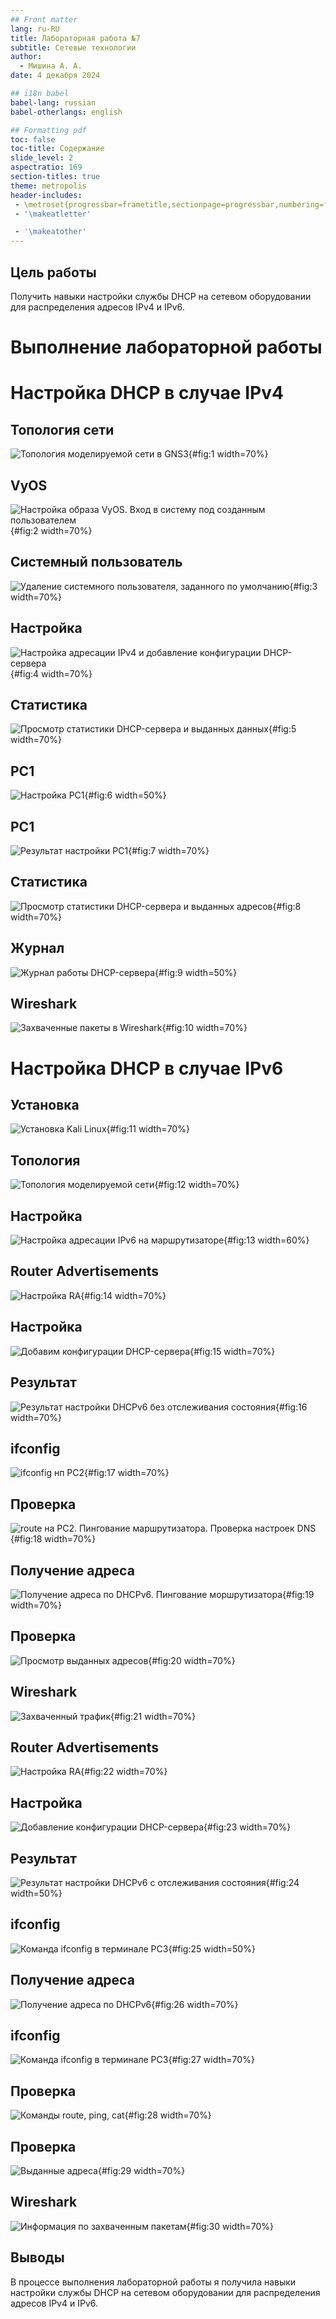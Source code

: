```yaml
---
## Front matter
lang: ru-RU
title: Лабораторная работа №7
subtitle: Сетевые технологии
author:
  - Мишина А. А.
date: 4 декабря 2024

## i18n babel
babel-lang: russian
babel-otherlangs: english

## Formatting pdf
toc: false
toc-title: Содержание
slide_level: 2
aspectratio: 169
section-titles: true
theme: metropolis
header-includes:
 - \metroset{progressbar=frametitle,sectionpage=progressbar,numbering=fraction}
 - '\makeatletter'

 - '\makeatother'
---
```


## Цель работы

Получить навыки настройки службы DHCP на сетевом оборудовании для распределения адресов IPv4 и IPv6.

# Выполнение лабораторной работы

# Настройка DHCP в случае IPv4

## Топология сети

![Топология моделируемой сети в GNS3](image/1.png){#fig:1 width=70%}

## VyOS

![Настройка образа VyOS. Вход в систему под созданным пользователем](image/2.png){#fig:2 width=70%}

## Системный пользователь

![Удаление системного пользователя, заданного по умолчанию](image/3.png){#fig:3 width=70%}

## Настройка

![Настройка адресации IPv4 и добавление конфигурации DHCP-сервера](image/4.png){#fig:4 width=70%}

## Статистика

![Просмотр статистики DHCP-сервера и выданных данных](image/5.png){#fig:5 width=70%}

## PC1

![Настройка PC1](image/6.png){#fig:6 width=50%}

## PC1

![Результат настройки PC1](image/7.png){#fig:7 width=70%}

## Статистика

![Просмотр статистики DHCP-сервера и выданных адресов](image/8.png){#fig:8 width=70%}

## Журнал

![Журнал работы DHCP-сервера](image/9.png){#fig:9 width=50%}

## Wireshark

![Захваченные пакеты в Wireshark](image/10.png){#fig:10 width=70%}

# Настройка DHCP в случае IPv6

## Установка

![Установка Kali Linux](image/11.png){#fig:11 width=70%}

## Топология

![Топология моделируемой сети](image/12.png){#fig:12 width=70%}

## Настройка

![Настройка адресации IPv6 на маршрутизаторе](image/13.png){#fig:13 width=60%}

## Router Advertisements

![Настройка RA](image/14.png){#fig:14 width=70%}

## Настройка

![Добавим конфигурации DHCP-сервера](image/15.png){#fig:15 width=70%}

## Результат

![Результат настройки DHCPv6 без отслеживания состояния](image/16.png){#fig:16 width=70%}

## ifconfig

![ifconfig нп PC2](image/17.png){#fig:17 width=70%}

## Проверка

![route на PC2. Пингование маршрутизатора. Проверка настроек DNS](image/18.png){#fig:18 width=70%}

## Получение адреса

![Получение адреса по DHCPv6. Пингование моршрутизатора](image/19.png){#fig:19 width=70%}

## Проверка

![Просмотр выданных адресов](image/20.png){#fig:20 width=70%}

## Wireshark

![Захваченный трафик](image/21.png){#fig:21 width=70%}

## Router Advertisements

![Настройка RA](image/22.png){#fig:22 width=70%}

## Настройка

![Добавление конфигурации DHCP-сервера](image/23.png){#fig:23 width=70%}

## Результат

![Результат настройки DHCPv6 с отслеживания состояния](image/24.png){#fig:24 width=50%}

## ifconfig

![Команда ifconfig в терминале PC3](image/25.png){#fig:25 width=50%}

## Получение адреса

![Получение адреса по DHCPv6](image/26.png){#fig:26 width=70%}

## ifconfig

![Команда ifconfig в терминале PC3](image/27.png){#fig:27 width=70%}

## Проверка

![Команды route, ping, cat](image/28.png){#fig:28 width=70%}

## Проверка

![Выданные адреса](image/29.png){#fig:29 width=70%}

## Wireshark

![Информация по захваченным пакетам](image/30.png){#fig:30 width=70%}

## Выводы

В процессе выполнения лабораторной работы я получила навыки настройки службы DHCP на сетевом оборудовании для распределения адресов IPv4 и IPv6.